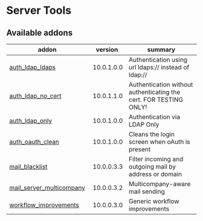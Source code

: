 Server Tools
============

[//]: # (addons)

Available addons
----------------
addon | version | summary
--- | --- | ---
[auth_ldap_ldaps](auth_ldap_ldaps/) | 10.0.1.0.0 | Authentication using url ldaps:// instead of ldap://
[auth_ldap_no_cert](auth_ldap_no_cert/) | 10.0.1.1.0 | Authentication without authenticating the cert. FOR TESTING ONLY!
[auth_ldap_only](auth_ldap_only/) | 10.0.1.0.0 | Authentication via LDAP Only
[auth_oauth_clean](auth_oauth_clean/) | 10.0.1.0.0 | Cleans the login screen when oAuth is present
[mail_blacklist](mail_blacklist/) | 10.0.0.3.3 | Filter incoming and outgoing mail by address or domain
[mail_server_multicompany](mail_server_multicompany/) | 10.0.0.3.2 | Multicompany-aware mail sending
[workflow_improvements](workflow_improvements/) | 10.0.0.3.0 | Generic workflow improvements
